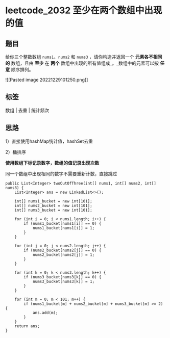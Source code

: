 # leetcode_2032 至少在两个数组中出现的值

## 题目

给你三个整数数组 `nums1`、`nums2` 和 `nums3` ，请你构造并返回一个 **元素各不相同的** 数组，且由 **至少** 在 **两个** 数组中出现的所有值组成_。_数组中的元素可以按 **任意** 顺序排列。

![[Pasted image 20221229101250.png]]

## 标签

数组 | 去重 | 统计频次

## 思路

1）直接使用hashMap统计值，hashSet去重

2）桶排序

**使用数组下标记录数字，数组的值记录出现次数**

同一个数组中出现相同的数字不需要重新计数，直接跳过

```
public List<Integer> twoOutOfThree(int[] nums1, int[] nums2, int[] nums3) {  
    List<Integer> ans = new LinkedList<>();  
  
    int[] nums1_bucket = new int[101];  
    int[] nums2_bucket = new int[101];  
    int[] nums3_bucket = new int[101];  
  
    for (int i = 0; i < nums1.length; i++) {  
        if (nums1_bucket[nums1[i]] == 0) {  
            nums1_bucket[nums1[i]] = 1;  
        }  
    }  
  
    for (int j = 0; j < nums2.length; j++) {  
        if (nums2_bucket[nums2[j]] == 0) {  
            nums2_bucket[nums2[j]] = 1;  
        }  
    }  
  
    for (int k = 0; k < nums3.length; k++) {  
        if (nums3_bucket[nums3[k]] == 0) {  
            nums3_bucket[nums3[k]] = 1;  
        }  
    }  
  
    for (int m = 0; m < 101; m++) {  
        if (nums1_bucket[m] + nums2_bucket[m] + nums3_bucket[m] >= 2) {  
            ans.add(m);  
        }  
    }  
    return ans;  
}
```











